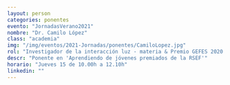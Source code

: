 ```yaml
---
layout: person
categories: ponentes
evento: "JornadasVerano2021"
nombre: "Dr. Camilo López"
class: "academia"
img: "/img/eventos/2021-Jornadas/ponentes/CamiloLopez.jpg"
rol: "Investigador de la interacción luz - materia & Premio GEFES 2020 a la Mejor Tesis Teórica"
descr: "Ponente en 'Aprendiendo de jóvenes premiados de la RSEF'"
horario: "Jueves 15 de 10.00h a 12.10h"
linkedin: ""
---
```

